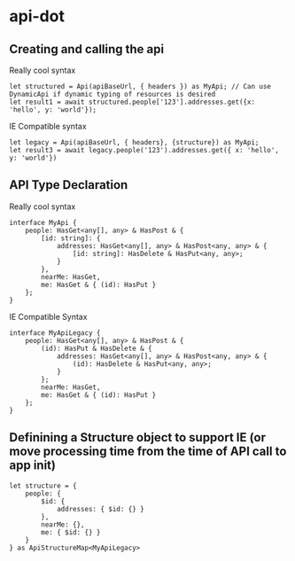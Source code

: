 # api-dot

## Creating and calling the api
Really cool syntax
```TS
let structured = Api(apiBaseUrl, { headers }) as MyApi; // Can use DynamicApi if dynamic typing of resources is desired
let result1 = await structured.people['123'].addresses.get({x: 'hello', y: 'world'});
```

IE Compatible syntax
```TS
let legacy = Api(apiBaseUrl, { headers}, {structure}) as MyApi;
let result3 = await legacy.people('123').addresses.get({ x: 'hello', y: 'world'})
```

## API Type Declaration
Really cool syntax
```TS
interface MyApi {
    people: HasGet<any[], any> & HasPost & {
        [id: string]: {
            addresses: HasGet<any[], any> & HasPost<any, any> & {
                [id: string]: HasDelete & HasPut<any, any>;
            }
        },
        nearMe: HasGet,
        me: HasGet & { (id): HasPut }
    };
}
```

IE Compatible Syntax
```TS
interface MyApiLegacy {
    people: HasGet<any[], any> & HasPost & {
        (id): HasPut & HasDelete & {
            addresses: HasGet<any[], any> & HasPost<any, any> & {
                (id): HasDelete & HasPut<any, any>;
            }
        };
        nearMe: HasGet,
        me: HasGet & { (id): HasPut }
    };
}
```

## Definining a Structure object to support IE (or move processing time from the time of API call to app init)
```TS 
let structure = {
    people: {
        $id: {
            addresses: { $id: {} }
        },
        nearMe: {},
        me: { $id: {} }
    }
} as ApiStructureMap<MyApiLegacy>
```
